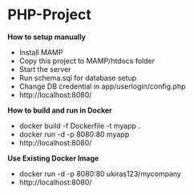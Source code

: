 # PHP-Project

**How to setup manually**
- Install MAMP
- Copy this project to MAMP/htdocs folder
- Start the server
- Run schema.sql for database setup
- Change DB credential in app/userlogin/config.php
- http://localhost:8080/

**How to build and run in Docker**
- docker build -f Dockerfile -t myapp .
- docker run -d -p 8080:80 myapp
- http://localhost:8080/

**Use Existing Docker Image**
- docker run -d -p 8080:80 ukiras123/mycompany
- http://localhost:8080/
